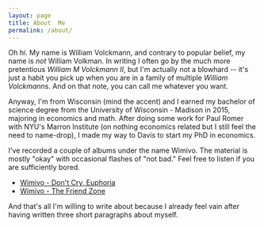 ```yaml
---
layout: page
title: About  Me
permalink: /about/
---
```


Oh hi. My name is William Volckmann, and contrary to popular belief, my name is *not*
William Volkman. In writing I often go by the much more pretentious *William M Volckmann II*,
but I'm actually not a blowhard -- it's just a habit you pick up when you are in a family
of multiple *William Volckmann*s. And on that note, you can call me whatever you want.

Anyway, I'm from Wisconsin (mind the accent) and I earned my
bachelor of science degree from the University of Wisconsin - Madison in 2015,
majoring in economics and math. After doing some work for Paul Romer with NYU's
Marron Institute (on nothing economics related but I still feel the need to name-drop),
I made my way to Davis to start my PhD in economics.

I've recorded a couple of albums under the name Wimivo. The material is mostly "okay"
with occasional flashes of "not bad." Feel free to listen if you are sufficiently
bored.

* [Wimivo - Don't Cry, Euphoria](https://www.youtube.com/watch?v=LpcQloSq6Rs&list=PL1cbDCwiXI8QxI4T0Gn_ag4lU8STSPUvO)
* [Wimivo - The Friend Zone](https://youtu.be/wHZVHMCTQn8?list=PL1cbDCwiXI8SfTc6Ru-xNbxz-On0EGgx_)

And that's all I'm willing to write about because I already feel vain after having
written three short paragraphs about myself.
